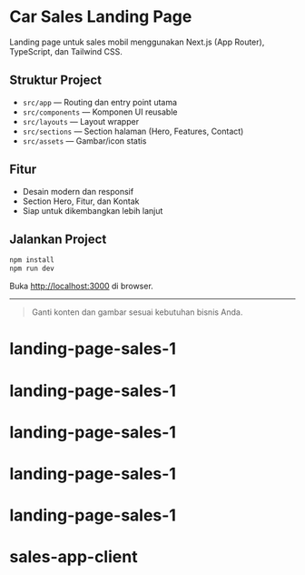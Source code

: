 # Car Sales Landing Page

Landing page untuk sales mobil menggunakan Next.js (App Router), TypeScript, dan Tailwind CSS.

## Struktur Project

- `src/app` — Routing dan entry point utama
- `src/components` — Komponen UI reusable
- `src/layouts` — Layout wrapper
- `src/sections` — Section halaman (Hero, Features, Contact)
- `src/assets` — Gambar/icon statis

## Fitur

- Desain modern dan responsif
- Section Hero, Fitur, dan Kontak
- Siap untuk dikembangkan lebih lanjut

## Jalankan Project

```bash
npm install
npm run dev
```

Buka [http://localhost:3000](http://localhost:3000) di browser.

---

> Ganti konten dan gambar sesuai kebutuhan bisnis Anda.
# landing-page-sales-1
# landing-page-sales-1
# landing-page-sales-1
# landing-page-sales-1
# landing-page-sales-1
# sales-app-client
